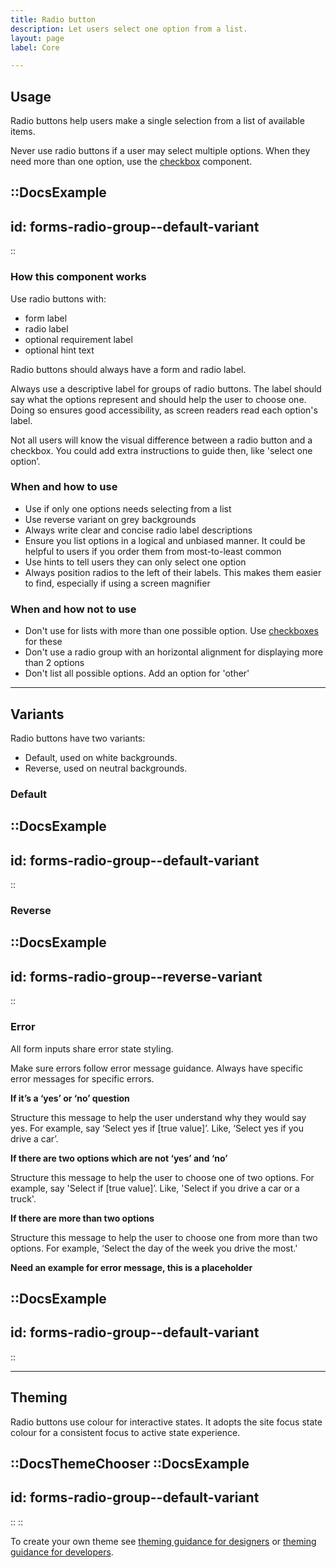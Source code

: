 ```yaml
---
title: Radio button
description: Let users select one option from a list.
layout: page
label: Core

---
```


## Usage

Radio buttons help users make a single selection from a list of available items.

Never use radio buttons if a user may select multiple options. When they need more than one option, use the [checkbox](/design-system/components/checkbox/) component.

::DocsExample
---
id: forms-radio-group--default-variant
---
::

### How this component works

Use radio buttons with:

- form label
- radio label
- optional requirement label
- optional hint text

Radio buttons should always have a form and radio label. 

Always use a descriptive label for groups of radio buttons. The label should say what the options represent and should help the user to choose one. Doing so ensures good accessibility, as screen readers read each option's label.

Not all users will know the visual difference between a radio button and a checkbox. You could add extra instructions to guide then, like 'select one option’.

### When and how to use

- Use if only one options needs selecting from a list
- Use reverse variant on grey backgrounds
- Always write clear and concise radio label descriptions
- Ensure you list options in a logical and unbiased manner. It could be helpful to users if you order them from most-to-least common
- Use hints to tell users they can only select one option
- Always position radios to the left of their labels. This makes them easier to find, especially if using a screen magnifier

### When and how not to use

- Don't use for lists with more than one possible option. Use [checkboxes](/design-system/components/checkbox/) for these
- Don't use a radio group with an horizontal alignment for displaying more than 2 options
- Don't list all possible options. Add an option for 'other'

---

## Variants

Radio buttons have two variants:

- Default, used on white backgrounds.
- Reverse, used on neutral backgrounds.

### Default

::DocsExample
---
id: forms-radio-group--default-variant
---
::

### Reverse

::DocsExample
---
id: forms-radio-group--reverse-variant
---
::

### Error

All form inputs share error state styling.

Make sure errors follow error message guidance. Always have specific error messages for specific errors.

**If it’s a ‘yes’ or ‘no’ question**

Structure this message to help the user understand why they would say yes. For example, say ‘Select yes if [true value]’. Like, ‘Select yes if you drive a car’.

**If there are two options which are not ‘yes’ and ‘no’**

Structure this message to help the user to choose one of two options. For example, say 'Select if [true value]’. Like, 'Select if you drive a car or a truck'.

**If there are more than two options**

Structure this message to help the user to choose one from more than two options. For example, ‘Select the day of the week you drive the most.'

**Need an example for error message, this is a placeholder**

::DocsExample
---
id: forms-radio-group--default-variant
---
::

---

## Theming

Radio buttons use colour for interactive states. It adopts the site focus state colour for a consistent focus to active state experience.

::DocsThemeChooser
  ::DocsExample
  ---
  id: forms-radio-group--default-variant
  ---
  ::
::

To create your own theme see [theming guidance for designers]() or [theming guidance for developers]().
